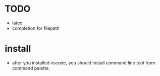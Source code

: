 # TODO
 - latex
 - completion for filepath

# install
 - after you installed vscode, you should install command line tool from command palette.